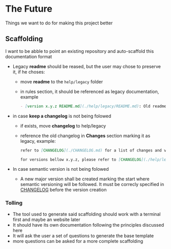 # The Future

Things we want to do for making this project better

## Scaffolding

I want to be abble to point an existing repository and auto-scaffold this documentation format

- Legacy **readme** should be reased, but the user may chose to preserve it, if he choses:
  - move **readme** to the `help/legacy` folder
  - in rules section, it should be referenced as legacy documentation, example

    ``` markdown
    - [version x.y.z README.md](./help/legacy/README.md): Old readme
    ```

- in case **keep a changelog** is not being folowed
  - if exists, move **changelog** to help/legacy
  - reference the old changelog in **Changes** section marking it as legacy, example:
  
    ``` markdown
    refer to [CHANGELOG](./CHANGELOG.md) for a list of changes and versioning

    for versions bellow x.y.z, please refer to [CHANGELOG](./help/legacy/CHANGELOG.md)
    ```

- In case semantic version is not being folowed
  - A new major version shall be created marking the start where semantic versioning will be followed. It must be correcly specified in [CHANGELOG](./CHANGELOG.md) before the version creation

### Tolling

- The tool used to generate said scaffolding should work with a terminal first and maybe an website later
- It should have its own documentation following the principles discussed here
- It will ask the user a set of questions to generate the base template
- more questions can be asked for a more complete scaffolding
